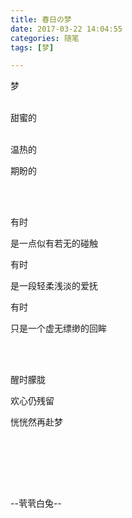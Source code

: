 ```yaml
---
title: 春日の梦
date: 2017-03-22 14:04:55
categories: 随笔
tags: [梦]

---
```

梦<br /><br />

甜蜜的<br /><br />

温热的

期盼的

<br /><br />

有时

是一点似有若无的碰触

有时

是一段轻柔浅淡的爱抚

有时

只是一个虚无缥缈的回眸

<br /><br />

醒时朦胧

欢心仍残留

恍恍然再赴梦

<br /><br />

<br /><br />

--茕茕白兔--

<br /><br />